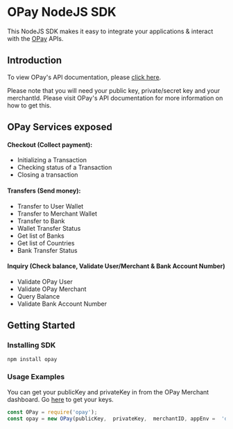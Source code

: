 # OPay NodeJS SDK

This NodeJS SDK makes it easy to integrate your applications & interact with the [OPay](https://opayweb.com) APIs.


## Introduction

To view OPay's API documentation, please [click here](https://documentation.opayweb.com).

Please note that you will need your public key, private/secret key and your merchantId. Please visit OPay's API documentation for more information on how to get this.

## OPay Services exposed

#### Checkout (Collect payment):
- Initializing a Transaction
- Checking status of a Transaction
- Closing a transaction

#### Transfers (Send money):
- Transfer to User Wallet
- Transfer to Merchant Wallet
- Transfer to Bank
- Wallet Transfer Status
- Get list of Banks
- Get list of Countries
- Bank Transfer Status

#### Inquiry (Check balance, Validate User/Merchant & Bank Account Number)
- Validate OPay User
- Validate OPay Merchant
- Query Balance
- Validate Bank Account Number

## Getting Started

### Installing SDK
``` npm install opay ```

### Usage Examples
You can get your publicKey and privateKey in from the OPay Merchant dashboard. Go [here](https://open.opayweb.com/) to get your keys.
```javascript
const OPay = require('opay');
const opay = new OPay(publicKey,  privateKey,  merchantID, appEnv =  'development');
```
